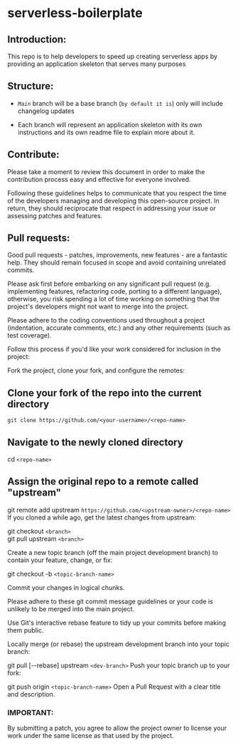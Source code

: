 # serverless-boilerplate

## Introduction:

This repo is to help developers to speed up creating serverless apps
by providing an application skeleton that serves many purposes

## Structure:

- _*`Main`*_ branch will be a base branch (`by default it is`) only will include changelog updates

- Each branch will represent an application skeleton with its own instructions and its own readme file to explain more about it.

## Contribute:

Please take a moment to review this document in order to make the contribution process easy and effective for everyone involved.

Following these guidelines helps to communicate that you respect the time of the developers managing and developing this open-source project. In return, they should reciprocate that respect in addressing your issue or assessing patches and features.

## Pull requests:

Good pull requests - patches, improvements, new features - are a fantastic help.
They should remain focused in scope and avoid containing unrelated commits.

Please ask first before embarking on any significant pull request
(e.g. implementing features, refactoring code, porting to a different language), otherwise, you risk spending a lot of time working on something that the project's developers might not want to merge into the project.

Please adhere to the coding conventions used throughout a project (indentation, accurate comments, etc.) and any other requirements (such as test coverage).

Follow this process if you'd like your work considered for inclusion in the project:

Fork the project, clone your fork, and configure the remotes:

## Clone your fork of the repo into the current directory

`git clone https://github.com/<your-username>/<repo-name>`

## Navigate to the newly cloned directory

cd `<repo-name>`

## Assign the original repo to a remote called "upstream"

git remote add upstream `https://github.com/<upstream-owner>/<repo-name>`
If you cloned a while ago, get the latest changes from upstream:

git checkout `<branch>` <br>
git pull upstream `<branch>`

Create a new topic branch (off the main project development branch) to contain your feature, change,
or fix:

git checkout -b `<topic-branch-name>`

Commit your changes in logical chunks.

Please adhere to these git commit message guidelines or your code is unlikely to be merged into the main project.

Use Git's interactive rebase feature to tidy up your commits before making them public.

Locally merge (or rebase) the upstream development branch into your topic branch:

git pull [--rebase] upstream `<dev-branch>`
Push your topic branch up to your fork:

git push origin `<topic-branch-name>`
Open a Pull Request with a clear title and description.

### IMPORTANT:

By submitting a patch, you agree to allow the project owner to license your work under the same license as that used by the project.
